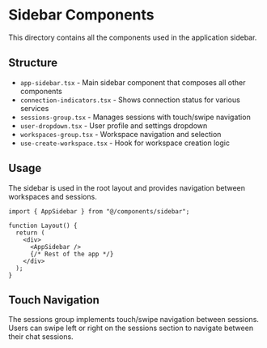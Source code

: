 # Sidebar Components

This directory contains all the components used in the application sidebar.

## Structure

- `app-sidebar.tsx` - Main sidebar component that composes all other components
- `connection-indicators.tsx` - Shows connection status for various services
- `sessions-group.tsx` - Manages sessions with touch/swipe navigation
- `user-dropdown.tsx` - User profile and settings dropdown
- `workspaces-group.tsx` - Workspace navigation and selection
- `use-create-workspace.tsx` - Hook for workspace creation logic

## Usage

The sidebar is used in the root layout and provides navigation between workspaces and sessions.

```tsx
import { AppSidebar } from "@/components/sidebar";

function Layout() {
  return (
    <div>
      <AppSidebar />
      {/* Rest of the app */}
    </div>
  );
}
```

## Touch Navigation

The sessions group implements touch/swipe navigation between sessions. Users can swipe left or right on the sessions section to navigate between their chat sessions.
